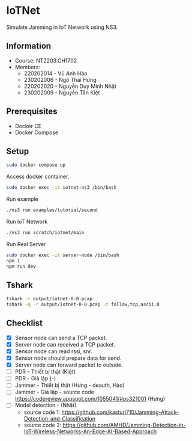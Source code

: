 # IoTNet

Simulate Jamming in IoT Network using NS3.

## Information

- Course: NT2203.CH1702
- Members:
  - 220202014 - Vũ Anh Hào
  - 230202006 - Ngô Thái Hưng
  - 220202020 - Nguyễn Duy Minh Nhật
  - 230202009 - Nguyễn Tấn Kiệt

## Prerequisites

- Docker CE
- Docker Compose

## Setup

```bash
sudo docker compose up
```

Access docker container.

```bash
sudo docker exec -it iotnet-ns3 /bin/bash
```

Run example

```bash
./ns3 run examples/tutorial/second
```

Run IoT Network

```bash
./ns3 run scratch/iotnet/main
```

Run Real Server

```bash
sudo docker exec -it server-node /bin/bash
npm i
npm run dev
```

## Tshark

```bash
tshark -r output/iotnet-0-0.pcap
tshark -q -r output/iotnet-0-0.pcap -z follow,tcp,ascii,0
```

## Checklist

- [x] Sensor node can send a TCP packet.
- [x] Server node can received a TCP packet.
- [x] Sensor node can read rssi, snr.
- [x] Sensor node should prepare data for send.
- [x] Server node can forward packet to outside.
- [ ] PDR - Thiết bị thật (Kiệt)
- [ ] PDR - Giả lập (-)
- [ ] Jammer - Thiết bị thật (Hưng - deauth, Hào)
- [ ] Jammer - Giả lập - source code https://codereview.appspot.com/1055041/#ps321001 (Hưng)
- [ ] Model detection - (Nhật)
  - source code 1: https://github.com/kasturi710/Jamming-Attack-Detection-and-Classification
  - source code 2: https://github.com/AMHD/Jamming-Detection-in-IoT-Wireless-Networks-An-Edge-AI-Based-Approach
